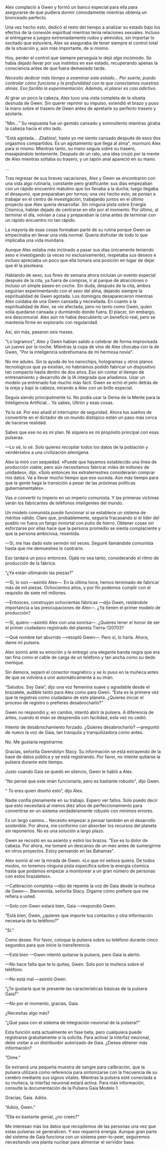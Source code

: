 
Alex complació a Gwen y formó un banco especial para ella para asegurarse de que pudiera dormir cómodamente mientras obtenía un bronceado perfecto.

Una vez hecho esto, dedicó el resto del tiempo a analizar su estado bajo los efectos de la conexión espiritual mientras tenía relaciones sexuales. Incluso al entregarse a juegos extremadamente rudos y atrevidos, sin importar lo excitado que estuviera, Alex se aseguraba de tener siempre el control total de la situación y, aún más importante, de sí mismo.

Hoy, perder el control que siempre perseguía lo dejó algo incómodo. Se había dejado llevar por sus instintos en ese estado, recuperando apenas la consciencia antes de que fuera demasiado tarde.

_Necesito dedicar más tiempo a examinar este estado... Por suerte, puedo controlar cómo funciona y la profundidad con la que conectamos nuestras almas. Eso facilita la experimentación. Además, el placer es casi adictivo._

Al girar un poco la cabeza, Alex tuvo una vista completa de la silueta desnuda de Gwen. Sin querer reprimir su impulso, extendió el brazo y puso la mano sobre el trasero de Gwen antes de apretarle su perfecto trasero y azotarla.

“Mm…” Su respuesta fue un gemido cansado y somnoliento mientras giraba la cabeza hacia el otro lado.

"Está agotada... ¡Diablos!, hasta yo me siento cansado después de esos dos orgasmos compartidos. Es un agotamiento que llega al alma", murmuró Alex para sí mismo. Mientras tanto, su mano seguía sobre su trasero, masajeándolo lentamente. Después de un rato, una idea cruzó por la mente de Alex mientras soltaba su trasero, y un tapón anal apareció en su mano.

…

Tras regresar de sus breves vacaciones, Alex y Gwen se encontraron con una vida algo rutinaria, constante pero gratificante: sus días empezaban con un rápido encuentro matutino que los llevaba a la ducha; luego llegaba el desayuno, que preparaban por turnos; una vez hecho esto, se ponían a trabajar en el centro de investigación, trabajando juntos en el último proyecto que Alex quería desarrollar. Sin ninguna pista sobre Energía Cósmica, habían dejado de centrarse en ello por el momento. Por último, al terminar el día, volvían a casa y preparaban la cena antes de terminar con un rápido encuentro no tan rápido.

La mayoría de esas cosas formaban parte de su rutina porque Gwen se empecinaba en llevar una vida normal. Quería disfrutar de todo lo que implicaba una vida mundana.

Aunque Alex estaba más inclinado a pasar sus días únicamente teniendo sexo e investigando (a veces no exclusivamente), respetaba sus deseos e incluso apreciaba un poco que ella tomara una posición en lugar de dejar que él la pisoteara.

Hablando de sexo, sus fines de semana ahora incluían un evento especial después de la cita, ya fuera de compras, ir al parque de atracciones o incluso un simple paseo en coche. Sin duda, después de la cita, ambos seguirían experimentando con el sexo del alma, dejando siempre la espiritualidad de Gwen agotada. Los domingos desaparecieron mientras Alex cuidaba de una Gwen cansada y necesitada. En cuanto a la espiritualidad de Alex, se _vio_ afectada, pero no tanto como Gwen, quien solía quedarse cansada y durmiendo donde fuera. El placer, sin embargo, era descomunal. Alex aún no había descubierto un beneficio real, pero se mantenía firme en explorarlo con regularidad.

Así, sin más, pasaron seis meses.

"Lo logramos", Alex y Gwen habían salido a celebrar de forma improvisada un jueves por la noche. Mientras la copa de vino de Alex chocaba con la de Gwen, "Por la inteligencia sobrehumana de mi hermosa novia".

No me adules. Sin la ayuda de los nanochips, hologramas y otros planos tecnológicos que ya existían, no habríamos podido fabricar un dispositivo tan compacto hasta dentro de dos años. Eso sin contar el tiempo de entrenamiento y desarrollo de la IA integrada que añadimos. Usar un modelo ya entrenado fue mucho más fácil. Gwen se echó el pelo detrás de la oreja y bajó la cabeza, mirando a Alex con un brillo especial.

Seguía siendo principalmente tú. No podía usar la Gema de la Mente para la Inteligencia Artificial... Ya sabes, Ultrón y esas cosas.

Ya lo sé. Por eso añadí el interruptor de seguridad. Ahora tus sueños de convertirte en el dictador de un mundo distópico están un paso más cerca de hacerse realidad.

Sabes que ese no es mi plan. Ni siquiera es mi propósito principal con esas pulseras.

—Lo sé, lo sé. Solo quieres recopilar todos los datos de la población y vendérselos a una civilización alienígena.

Alex la miró con sequedad. «Puede que hayamos establecido una línea de producción viable, pero aún necesitamos fabricar miles de millones de unidades», dijo. «Solo entonces los extraterrestres considerarán comprar mis datos. Va a llevar mucho tiempo que eso suceda. Aún más tiempo para que la gente haga la transición a pesar de las próximas políticas gubernamentales».

Vas _a_ convertir tu imperio en un imperio comunista. Y las primeras víctimas serán los fabricantes de teléfonos inteligentes del mundo.

Un modelo comunista _puede_ funcionar si se establece un sistema de méritos válido. Claro que, probablemente, seguiría fracasando si el líder del pueblo no fuera un fango inmortal con puño de hierro. Obtener cosas sin esforzarse por ellas hace que la persona promedio se sienta complaciente y que la persona ambiciosa, resentida.

—Sí, me has dado este sermón mil veces. Seguiré llamándote comunista hasta que me demuestres lo contrario.

Eso tardará un poco entonces. Ojalá no sea tanto, considerando el ritmo de producción de la fábrica.

“¿Ya están ultimando las piezas?”

—Sí, lo son —asintió Alex—. En la última hora, hemos terminado de fabricar más de mil piezas. Ochocientos años, y por fin podemos cumplir con el requisito de siete mil millones.

—Entonces, construyan ochocientas fábricas —dijo Gwen, restándole importancia a las preocupaciones de Alex—. ¿Ya tienen el primer modelo de producción?

—Sí, quiero —asintió Alex con una sonrisa—. ¿Quieres tener el honor de ser el primer ciudadano registrado del planeta Tierra-120703?

—Qué nombre tan aburrido —resopló Gwen—. Pero sí, lo haría. Ahora, dame mi pulsera.

Alex sonrió ante su emoción y le entregó una elegante banda negra que era tan fina como el cable de carga de un teléfono y tan ancha como su dedo meñique.

Sin demora, separó el conector magnético y se lo puso en la muñeca antes de que se volviera a unir automáticamente a su imán.

“Saludos. Soy Gaia”, dijo una voz femenina suave y agradable desde el brazalete, audible tanto para Alex como para Gwen. “Esta es la primera vez que te registras como ciudadano de este planeta. ¿Quieres iniciar el proceso de registro o prefieres desabrocharlo?”

Gwen no respondió y, en cambio, intentó abrir la pulsera. A diferencia de antes, cuando el imán se desprendía con facilidad, esta vez no cedió.

Intento de desabrochamiento forzado. ¿Quieres desabrocharlo? —preguntó de nuevo la voz de Gaia, tan tranquila y tranquilizadora como antes.

No. Me gustaría registrarme.

Gracias, señorita Gwendolyn Stacy. Su información se está extrayendo de la base de datos pública y se está registrando. Por favor, no intente quitarse la pulsera durante este tiempo.

Justo cuando Gaia se quedó en silencio, Gwen le habló a Alex.

"No pensé que este imán funcionaría, pero es bastante robusto", dijo Gwen.

“ _Tú_ eres quien diseñó esto”, dijo Alex.

Nadie confía plenamente en su trabajo. Espero ver fallos. Solo puedo decir que esto necesitará al menos diez años de perfeccionamiento para convertirse en un sistema verdaderamente robusto con mínimos errores.

Es un largo camino... Necesito empezar a pensar también en el desarrollo sostenible. Por ahora, me conformo con absorber los recursos del planeta sin reponerlos. No es una solución a largo plazo.

Gwen se recostó en su asiento y estiró los brazos. "Ese es tu dolor de cabeza. Por ahora, me tomaré un descanso de un mes antes de sumergirme en otros proyectos. Estoy pensando en las Bahamas".

Alex sonrió al ver la mirada de Gwen. «Lo que mi señora quiera. De todos modos, no tenemos ninguna pista específica sobre la energía cósmica hasta que podamos empezar a monitorear a un gran número de personas con estos brazaletes».

—Calibración completa —dijo de repente la voz de Gaia desde la muñeca de Gwen—. Bienvenida, señorita Stacy. Dígame cómo prefiere que me refiera a usted.

—Solo con Gwen estará bien, Gaia —respondió Gwen.

“Está bien, Gwen, ¿quieres que importe tus contactos y otra información necesaria de tu teléfono?”

"Sí."

Como desee. Por favor, coloque la pulsera sobre su teléfono durante cinco segundos para que inicie la transferencia.

—Está bien —Gwen intentó quitarse la pulsera, pero Gaia la alertó.

—No hace falta que te lo quites, Gwen. Solo pon la muñeca sobre el teléfono.

—No está mal —asintió Gwen.

“¿Te gustaría que te presente las características básicas de la pulsera Gaia?”

—No por el momento, gracias, Gaia.

¿Necesitas algo más?

“¿Qué pasa con el sistema de integración neuronal de la pulsera?”

Esta función está actualmente en fase beta, pero cualquiera puede registrarse gratuitamente si la solicita. Para activar la interfaz neuronal, debe visitar a un distribuidor autorizado de Gaia. ¿Desea obtener más información?

"Dime."

Se extraerá una pequeña muestra de sangre para calibración, que la pulsera utilizará como referencia para sintonizarse con la frecuencia de su cerebro mediante sus signos vitales. Mientras la pulsera esté conectada a su muñeca, la interfaz neuronal estará activa. Para más información, consulte la documentación de la Pulsera Gaia Modelo 1.

Gracias, Gaia. Adiós.

“Adiós, Gwen.”

"Ella es bastante genial, ¿no crees?"

Me interesan más los datos que recopilemos de las personas una vez que estas pulseras se generalicen. Y eso requerirá energía. Aunque gran parte del sistema de Gaia funciona con un sistema peer-to-peer, seguiremos necesitando una planta nuclear para alimentar el servidor base.